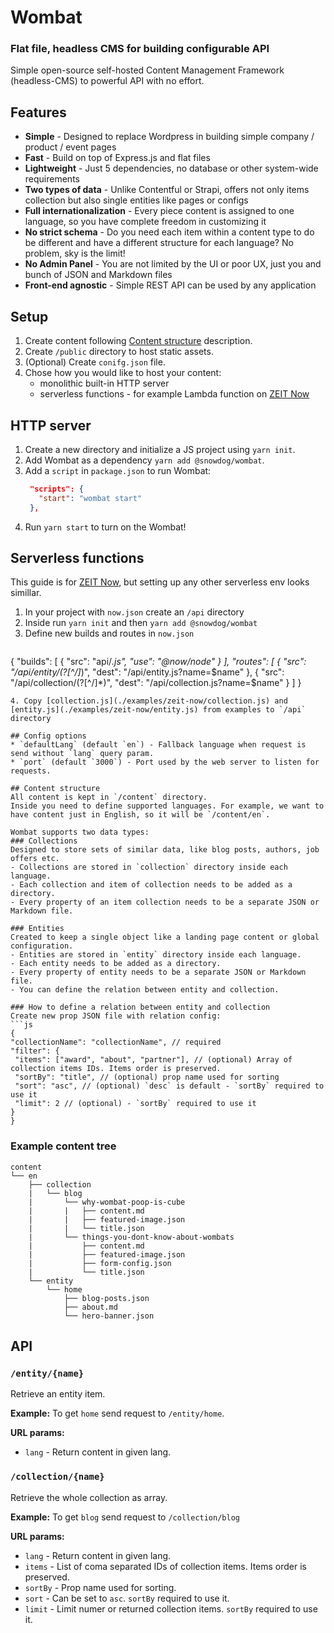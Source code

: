 # Wombat
### Flat file, headless CMS for building configurable API
Simple open-source self-hosted Content Management Framework (headless-CMS) to powerful API with no effort.

## Features
- **Simple** - Designed to replace Wordpress in building simple company / product / event pages
- **Fast** - Build on top of Express.js and flat files
- **Lightweight** - Just 5 dependencies, no database or other system-wide requirements
- **Two types of data** - Unlike Contentful or Strapi, offers not only items collection but also single entities like pages or configs
- **Full internationalization** - Every piece content is assigned to one language, so you have complete freedom in customizing it
- **No strict schema** - Do you need each item within a content type to do be different and have a different structure for each language? No problem, sky is the limit!
- **No Admin Panel** - You are not limited by the UI or poor UX, just you and bunch of JSON and Markdown files
- **Front-end agnostic** - Simple REST API can be used by any application

## Setup
1. Create content following [Content structure](#content-structure) description.
2. Create `/public` directory to host static assets.
3. (Optional) Create `conifg.json` file.
4. Chose how you would like to host your content:
   - monolithic built-in HTTP server
   - serverless functions - for example Lambda function on [ZEIT Now](https://zeit.co/now)

## HTTP server
1. Create a new directory and initialize a JS project using `yarn init`.
2. Add Wombat as a dependency `yarn add @snowdog/wombat`.
3. Add a `script` in `package.json` to run Wombat:
   ```json
    "scripts": {
      "start": "wombat start"
    },
   ```
4. Run `yarn start` to turn on the Wombat!

## Serverless functions
This guide is for [ZEIT Now](https://zeit.co/docs/v2/deployments/official-builders/node-js-now-node/), but setting up any other serverless env looks simillar.

1. In your project with `now.json` create an `/api` directory
2. Inside run `yarn init` and then `yarn add @snowdog/wombat`
3. Define new builds and routes in `now.json`
   ```
{
    "builds": [
        { "src": "api/*.js", "use": "@now/node" }
    ],
    "routes": [
        { "src": "/api/entity/(?<name>[^/]*)", "dest": "/api/entity.js?name=$name" },
        { "src": "/api/collection/(?<name>[^/]*)", "dest": "/api/collection.js?name=$name" }
    ]
}
   ```
4. Copy [collection.js](./examples/zeit-now/collection.js) and [entity.js](./examples/zeit-now/entity.js) from examples to `/api` directory

## Config options
* `defaultLang` (default `en`) - Fallback language when request is send without `lang` query param.
* `port` (default `3000`) - Port used by the web server to listen for requests.

## Content structure
All content is kept in `/content` directory.
Inside you need to define supported languages. For example, we want to have content just in English, so it will be `/content/en`.

Wombat supports two data types:
### Collections
Designed to store sets of similar data, like blog posts, authors, job offers etc.
- Collections are stored in `collection` directory inside each language.
- Each collection and item of collection needs to be added as a directory.
- Every property of an item collection needs to be a separate JSON or Markdown file.

### Entities
Created to keep a single object like a landing page content or global configuration.
- Entities are stored in `entity` directory inside each language.
- Each entity needs to be added as a directory.
- Every property of entity needs to be a separate JSON or Markdown file.
- You can define the relation between entity and collection.

### How to define a relation between entity and collection
Create new prop JSON file with relation config:
```js
{
  "collectionName": "collectionName", // required
  "filter": {
    "items": ["award", "about", "partner"], // (optional) Array of collection items IDs. Items order is preserved.
    "sortBy": "title", // (optional) prop name used for sorting
    "sort": "asc", // (optional) `desc` is default - `sortBy` required to use it
    "limit": 2 // (optional) - `sortBy` required to use it
  }
}
```

### Example content tree
```
content
└── en
    ├── collection
    |   └── blog
    |       └── why-wombat-poop-is-cube
    |       |   ├── content.md
    |       |   ├── featured-image.json
    |       |   └── title.json
    |       └── things-you-dont-know-about-wombats
    |           ├── content.md
    |           ├── featured-image.json
    |           ├── form-config.json
    |           └── title.json
    └── entity
        └── home
            ├── blog-posts.json
            ├── about.md
            └── hero-banner.json
```
## API
### `/entity/{name}`
Retrieve an entity item.

**Example:**
To get `home` send request to `/entity/home`.

**URL params:**
- `lang` - Return content in given lang.

### `/collection/{name}`
Retrieve the whole collection as array.

**Example:**
To get `blog` send request to `/collection/blog`

**URL params:**
- `lang` - Return content in given lang.
- `items` - List of coma separated IDs of collection items. Items order is preserved.
- `sortBy` - Prop name used for sorting.
- `sort` - Can be set to `asc`. `sortBy` required to use it.
- `limit` - Limit numer or returned collection items. `sortBy` required to use it.
